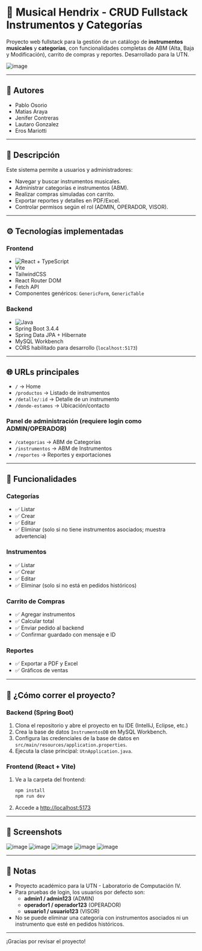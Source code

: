 # 🎸 Musical Hendrix - CRUD Fullstack Instrumentos y Categorías

Proyecto web fullstack para la gestión de un catálogo de **instrumentos musicales** y **categorías**, con funcionalidades completas de ABM (Alta, Baja y Modificación), carrito de compras y reportes. Desarrollado para la UTN.

![image](https://github.com/user-attachments/assets/2b2b75b4-f482-402c-ac0b-58efdfe78f51)


---

## 👥 Autores

- Pablo Osorio
- Matias Araya
- Jenifer Contreras
- Lautaro Gonzalez
- Eros Mariotti

---

## 📝 Descripción

Este sistema permite a usuarios y administradores:
- Navegar y buscar instrumentos musicales.
- Administrar categorías e instrumentos (ABM).
- Realizar compras simuladas con carrito.
- Exportar reportes y detalles en PDF/Excel.
- Controlar permisos según el rol (ADMIN, OPERADOR, VISOR).

---

## ⚙️ Tecnologías implementadas

### Frontend
- ![React](https://img.shields.io/badge/React-18-blue?logo=react) + TypeScript
- Vite
- TailwindCSS
- React Router DOM
- Fetch API
- Componentes genéricos: `GenericForm`, `GenericTable`

### Backend
- ![Java](https://img.shields.io/badge/Java-21-red?logo=java)
- Spring Boot 3.4.4
- Spring Data JPA + Hibernate
- MySQL Workbench
- CORS habilitado para desarrollo (`localhost:5173`)

---

## 🌐 URLs principales

- `/` → Home
- `/productos` → Listado de instrumentos
- `/detalle/:id` → Detalle de un instrumento
- `/donde-estamos` → Ubicación/contacto

### Panel de administración (requiere login como ADMIN/OPERADOR)
- `/categorias` → ABM de Categorías
- `/instrumentos` → ABM de Instrumentos
- `/reportes` → Reportes y exportaciones

---

## 🔄 Funcionalidades

### Categorías
- ✅ Listar
- ✅ Crear
- ✅ Editar
- ✅ Eliminar (solo si no tiene instrumentos asociados; muestra advertencia)

### Instrumentos
- ✅ Listar
- ✅ Crear
- ✅ Editar
- ✅ Eliminar (solo si no está en pedidos históricos)

### Carrito de Compras
- ✅ Agregar instrumentos
- ✅ Calcular total
- ✅ Enviar pedido al backend
- ✅ Confirmar guardado con mensaje e ID

### Reportes
- ✅ Exportar a PDF y Excel
- ✅ Gráficos de ventas

---

## 🚀 ¿Cómo correr el proyecto?

### Backend (Spring Boot)
1. Clona el repositorio y abre el proyecto en tu IDE (IntelliJ, Eclipse, etc.)
2. Crea la base de datos `InstrumentosDB` en MySQL Workbench.
3. Configura las credenciales de la base de datos en `src/main/resources/application.properties`.
4. Ejecuta la clase principal: `UtnApplication.java`.

### Frontend (React + Vite)
1. Ve a la carpeta del frontend:
   ```bash
   npm install
   npm run dev
   ```
2. Accede a [http://localhost:5173](http://localhost:5173)

---

## 📸 Screenshots

![image](https://github.com/user-attachments/assets/9b34b662-1c90-4468-9307-3bd7779e67e5)
![image](https://github.com/user-attachments/assets/8f4ab754-45b7-4dff-994f-f2ef2c1cf61e)
![image](https://github.com/user-attachments/assets/8abe0860-6aba-41e3-b1ff-fc7c2ce29b24)
![image](https://github.com/user-attachments/assets/7cc32b35-a348-45a9-afba-0ec5fb37c34e)
![image](https://github.com/user-attachments/assets/0d36757b-8021-4bca-b8b3-d1cb33805367)




---

## 📝 Notas

- Proyecto académico para la UTN - Laboratorio de Computación IV.
- Para pruebas de login, los usuarios por defecto son:
  - **admin1 / admin123** (ADMIN)
  - **operador1 / operador123** (OPERADOR)
  - **usuario1 / usuario123** (VISOR)
- No se puede eliminar una categoría con instrumentos asociados ni un instrumento que esté en pedidos históricos.

---

¡Gracias por revisar el proyecto!  
